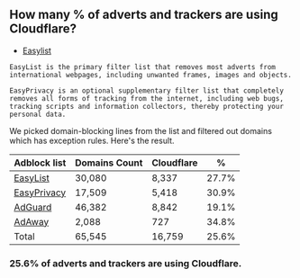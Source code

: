 ## How many % of adverts and trackers are using Cloudflare?


- [Easylist](https://web.archive.org/web/20210516110248/https://easylist.to/)
```
EasyList is the primary filter list that removes most adverts from international webpages, including unwanted frames, images and objects.

EasyPrivacy is an optional supplementary filter list that completely removes all forms of tracking from the internet, including web bugs, tracking scripts and information collectors, thereby protecting your personal data.
```


We picked domain-blocking lines from the list and filtered out domains which has exception rules.
Here's the result.


| Adblock list | Domains Count | Cloudflare | % |
| --- | --- | --- | --- |
| [EasyList](https://easylist.to/easylist/easylist.txt) | 30,080 | 8,337 | 27.7% |
| [EasyPrivacy](https://easylist.to/easylist/easyprivacy.txt) | 17,509 | 5,418 | 30.9% |
| [AdGuard](https://adguardteam.github.io/AdGuardSDNSFilter/Filters/filter.txt) | 46,382 | 8,842 | 19.1% |
| [AdAway](https://raw.githubusercontent.com/AdAway/adaway.github.io/master/hosts.txt) | 2,088 | 727 | 34.8% |
| Total | 65,545 | 16,759 | 25.6% |


### 25.6% of adverts and trackers are using Cloudflare.